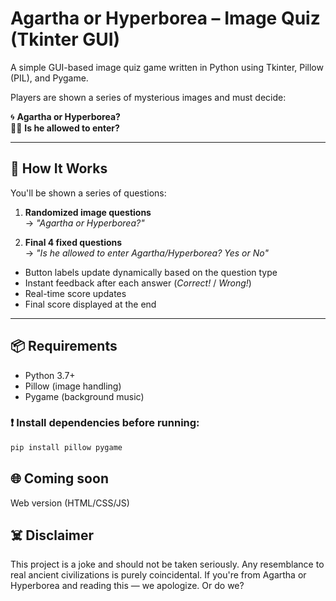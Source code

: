 # Agartha or Hyperborea – Image Quiz (Tkinter GUI)

A simple GUI-based image quiz game written in Python using Tkinter, Pillow (PIL), and Pygame.

Players are shown a series of mysterious images and must decide:

🌀 **Agartha or Hyperborea?**  
🛑✅ **Is he allowed to enter?**

---

## 🧠 How It Works

You'll be shown a series of questions:

1. **Randomized image questions**  
   → *"Agartha or Hyperborea?"*

2. **Final 4 fixed questions**  
   → *"Is he allowed to enter Agartha/Hyperborea? Yes or No"*

- Button labels update dynamically based on the question type  
- Instant feedback after each answer (*Correct!* / *Wrong!*)  
- Real-time score updates  
- Final score displayed at the end

---

## 📦 Requirements

- Python 3.7+  
- Pillow (image handling)  
- Pygame (background music)

### ❗ Install dependencies before running:

```bash
pip install pillow pygame
```
## 🌐 Coming soon

Web version (HTML/CSS/JS)

## ☠️ Disclaimer

This project is a joke and should not be taken seriously.
Any resemblance to real ancient civilizations is purely coincidental.
If you're from Agartha or Hyperborea and reading this — we apologize. Or do we?
